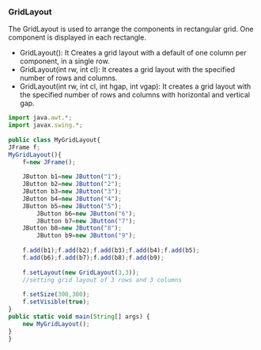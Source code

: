 ### GridLayout 

The GridLayout is used to arrange the components in rectangular grid. One component is displayed in each rectangle.

- GridLayout(): It Creates a grid layout with a default of one column per component, in a single row.
- GridLayout(int rw, int cl): It creates a grid layout with the specified number of rows and columns.
- GridLayout(int rw, int cl, int hgap, int vgap): It creates a grid layout with the specified number of rows and columns with horizontal and vertical gap.

```javascript
import java.awt.*;  
import javax.swing.*;  
  
public class MyGridLayout{  
JFrame f;  
MyGridLayout(){  
    f=new JFrame();  
      
    JButton b1=new JButton("1");  
    JButton b2=new JButton("2");  
    JButton b3=new JButton("3");  
    JButton b4=new JButton("4");  
    JButton b5=new JButton("5");  
        JButton b6=new JButton("6");  
        JButton b7=new JButton("7");  
    JButton b8=new JButton("8");  
        JButton b9=new JButton("9");  
          
    f.add(b1);f.add(b2);f.add(b3);f.add(b4);f.add(b5);  
    f.add(b6);f.add(b7);f.add(b8);f.add(b9);  
  
    f.setLayout(new GridLayout(3,3));  
    //setting grid layout of 3 rows and 3 columns  
  
    f.setSize(300,300);  
    f.setVisible(true);  
}  
public static void main(String[] args) {  
    new MyGridLayout();  
}  
}  
```